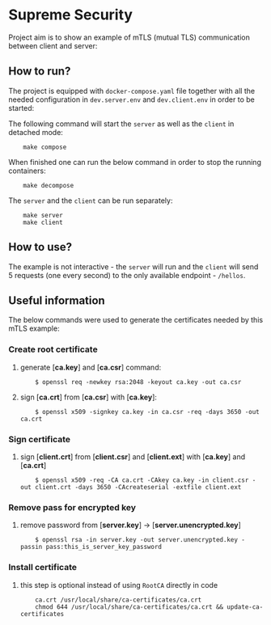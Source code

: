 # Supreme Security

Project aim is to show an example of mTLS (mutual TLS) communication between client and server:

## How to run?

The project is equipped with `docker-compose.yaml` file together with all the needed configuration in `dev.server.env` and `dev.client.env` in order to be started:

The following command will start the `server` as well as the `client` in detached mode:

```
    make compose
```

When finished one can run the below command in order to stop the running containers: 
```
    make decompose
```

The `server` and the `client` can be run separately:

```
    make server
    make client
```

## How to use? 

The example is not interactive - the `server` will run and the `client` will send 5 requests (one every second) to the only available endpoint - `/hellos`.

## Useful information

The below commands were used to generate the certificates needed by this mTLS example:

### Create root certificate

1. generate [**ca.key**] and [**ca.csr**] command: 

    ```
        $ openssl req -newkey rsa:2048 -keyout ca.key -out ca.csr
    ```

2. sign [**ca.crt**] from [**ca.csr**] with [**ca.key**]:

    ```
        $ openssl x509 -signkey ca.key -in ca.csr -req -days 3650 -out ca.crt
    ```

### Sign certificate

1. sign [**client.crt**] from [**client.csr**] and [**client.ext**] with [**ca.key**] and [**ca.crt**] 

    ```
        $ openssl x509 -req -CA ca.crt -CAkey ca.key -in client.csr -out client.crt -days 3650 -CAcreateserial -extfile client.ext
    ```

### Remove pass for encrypted key

1. remove password from [**server.key**] -> [**server.unencrypted.key**]

    ```
        $ openssl rsa -in server.key -out server.unencrypted.key -passin pass:this_is_server_key_password
    ```

### Install certificate

1. this step is optional instead of using `RootCA` directly in code

    ```
        ca.crt /usr/local/share/ca-certificates/ca.crt
        chmod 644 /usr/local/share/ca-certificates/ca.crt && update-ca-certificates
    ```
